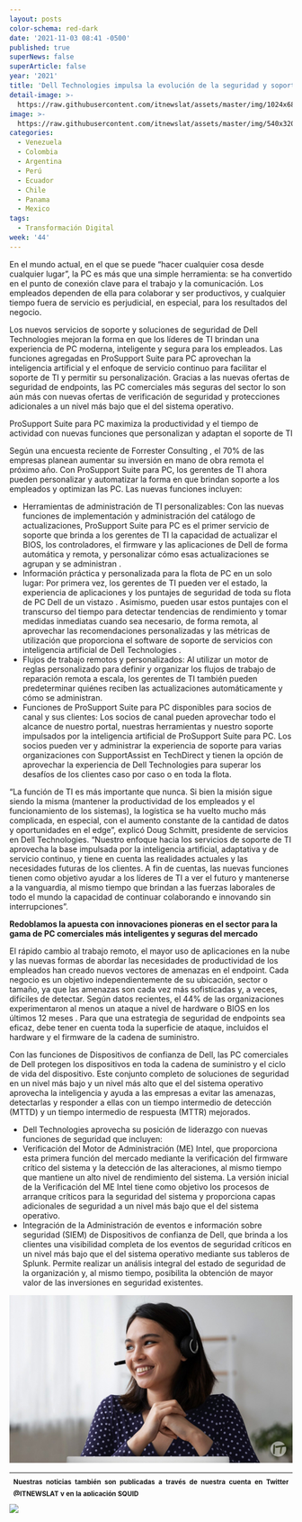 ```yaml
---
layout: posts
color-schema: red-dark
date: '2021-11-03 08:41 -0500'
published: true
superNews: false
superArticle: false
year: '2021'
title: 'Dell Technologies impulsa la evolución de la seguridad y soporte modernos '
detail-image: >-
  https://raw.githubusercontent.com/itnewslat/assets/master/img/1024x680/mujer-teletrabajo-g.jpg
image: >-
  https://raw.githubusercontent.com/itnewslat/assets/master/img/540x320/mujer-teletrabajo-p.jpg
categories:
  - Venezuela
  - Colombia
  - Argentina
  - Perú
  - Ecuador
  - Chile
  - Panama
  - Mexico
tags:
  - Transformación Digital
week: '44'
---
```

En el mundo actual, en el que se puede “hacer cualquier cosa desde cualquier lugar”, la PC es más que una simple herramienta: se ha convertido en el punto de conexión clave para el trabajo y la comunicación. Los empleados dependen de ella para colaborar y ser productivos, y cualquier tiempo fuera de servicio es perjudicial, en especial, para los resultados del negocio. 

Los nuevos servicios de soporte y soluciones de seguridad de Dell Technologies mejoran la forma en que los líderes de TI brindan una experiencia de PC moderna, inteligente y segura para los empleados. Las funciones agregadas en ProSupport Suite para PC aprovechan la inteligencia artificial y el enfoque de servicio continuo para facilitar el soporte de TI y permitir su personalización. Gracias a las nuevas ofertas de seguridad de endpoints, las PC comerciales más seguras del sector  lo son aún más con nuevas ofertas de verificación de seguridad y protecciones adicionales a un nivel más bajo que el del sistema operativo.

ProSupport Suite para PC maximiza la productividad y el tiempo de actividad con nuevas funciones que personalizan y adaptan el soporte de TI  

Según una encuesta reciente de Forrester Consulting , el 70% de las empresas planean aumentar su inversión en mano de obra remota el próximo año. Con ProSupport Suite para PC, los gerentes de TI ahora pueden personalizar y automatizar la forma en que brindan soporte a los empleados y optimizan las PC. Las nuevas funciones incluyen:

- Herramientas de administración de TI personalizables: Con las nuevas funciones de implementación y administración del catálogo de actualizaciones, ProSupport Suite para PC es el primer servicio de soporte que brinda a los gerentes de TI la capacidad de actualizar el BIOS, los controladores, el firmware y las aplicaciones de Dell de forma automática y remota, y personalizar cómo esas actualizaciones se agrupan y se administran . 
- Información práctica y personalizada para la flota de PC en un solo lugar: Por primera vez, los gerentes de TI pueden ver el estado, la experiencia de aplicaciones y los puntajes de seguridad de toda su flota de PC Dell de un vistazo . Asimismo, pueden usar estos puntajes con el transcurso del tiempo para detectar tendencias de rendimiento y tomar medidas inmediatas cuando sea necesario, de forma remota, al aprovechar las recomendaciones personalizadas y las métricas de utilización que proporciona el software de soporte de servicios con inteligencia artificial de Dell Technologies . 
- Flujos de trabajo remotos y personalizados: Al utilizar un motor de reglas personalizado para definir y organizar los flujos de trabajo de reparación remota a escala, los gerentes de TI también pueden predeterminar quiénes reciben las actualizaciones automáticamente y cómo se administran.  
- Funciones de ProSupport Suite para PC disponibles para socios de canal y sus clientes: Los socios de canal pueden aprovechar todo el alcance de nuestro portal, nuestras herramientas y nuestro soporte impulsados por la inteligencia artificial de ProSupport Suite para PC. Los socios pueden ver y administrar la experiencia de soporte para varias organizaciones con SupportAssist en TechDirect y tienen la opción de aprovechar la experiencia de Dell Technologies para superar los desafíos de los clientes caso por caso o en toda la flota.


“La función de TI es más importante que nunca. Si bien la misión sigue siendo la misma (mantener la productividad de los empleados y el funcionamiento de los sistemas), la logística se ha vuelto mucho más complicada, en especial, con el aumento constante de la cantidad de datos y oportunidades en el edge”, explicó Doug Schmitt, presidente de servicios en Dell Technologies. “Nuestro enfoque hacia los servicios de soporte de TI aprovecha la base impulsada por la inteligencia artificial, adaptativa y de servicio continuo, y tiene en cuenta las realidades actuales y las necesidades futuras de los clientes. A fin de cuentas, las nuevas funciones tienen como objetivo ayudar a los líderes de TI a ver el futuro y mantenerse a la vanguardia, al mismo tiempo que brindan a las fuerzas laborales de todo el mundo la capacidad de continuar colaborando e innovando sin interrupciones”.
 
**Redoblamos la apuesta con innovaciones pioneras en el sector para la gama de PC comerciales más inteligentes y seguras del mercado**

El rápido cambio al trabajo remoto, el mayor uso de aplicaciones en la nube y las nuevas formas de abordar las necesidades de productividad de los empleados han creado nuevos vectores de amenazas en el endpoint. Cada negocio es un objetivo independientemente de su ubicación, sector o tamaño, ya que las amenazas son cada vez más sofisticadas y, a veces, difíciles de detectar. Según datos recientes, el 44% de las organizaciones experimentaron al menos un ataque a nivel de hardware o BIOS en los últimos 12 meses . Para que una estrategia de seguridad de endpoints sea eficaz, debe tener en cuenta toda la superficie de ataque, incluidos el hardware y el firmware de la cadena de suministro.

Con las funciones de Dispositivos de confianza de Dell, las PC comerciales de Dell protegen los dispositivos en toda la cadena de suministro y el ciclo de vida del dispositivo. Este conjunto completo de soluciones de seguridad en un nivel más bajo y un nivel más alto que el del sistema operativo aprovecha la inteligencia y ayuda a las empresas a evitar las amenazas, detectarlas y responder a ellas con un tiempo intermedio de detección (MTTD) y un tiempo intermedio de respuesta (MTTR) mejorados. 

- Dell Technologies aprovecha su posición de liderazgo con nuevas funciones de seguridad que incluyen:
- Verificación del Motor de Administración (ME) Intel, que proporciona esta primera función del mercado mediante la verificación del firmware crítico del sistema y la detección de las alteraciones, al mismo tiempo que mantiene un alto nivel de rendimiento del sistema. La versión inicial de la Verificación del ME Intel tiene como objetivo los procesos de arranque críticos para la seguridad del sistema y proporciona capas adicionales de seguridad a un nivel más bajo que el del sistema operativo.
- Integración de la Administración de eventos e información sobre seguridad (SIEM) de Dispositivos de confianza de Dell, que brinda a los clientes una visibilidad completa de los eventos de seguridad críticos en un nivel más bajo que el del sistema operativo mediante sus tableros de Splunk. Permite realizar un análisis integral del estado de seguridad de la organización y, al mismo tiempo, posibilita la obtención de mayor valor de las inversiones en seguridad existentes.

![](https://raw.githubusercontent.com/itnewslat/assets/master/img/540x320/mujer-teletrabajo-p.jpg)

<table style="height: 42px;" width="569">
<tbody>
<tr>
<td style="text-align: justify;"><sub><strong>Nuestras noticias también son publicadas a través de nuestra cuenta en Twitter <a href="https://twitter.com/itnewslat?lang=es">@ITNEWSLAT</a> y en la aplicación <a href="https://squidapp.co/en/">SQUID</a></strong></sub></td>
</tr>
</tbody>
</table>

<img src="https://tracker.metricool.com/c3po.jpg?hash=56f88a41e39ab42c063cc51676587a04"/>
